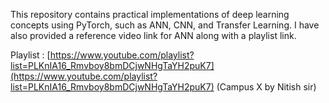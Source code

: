 This repository contains practical implementations of deep learning concepts using PyTorch, such as ANN, CNN, and Transfer Learning. I have also provided a reference video link for ANN along with a playlist link.

Playlist : [https://www.youtube.com/playlist?list=PLKnIA16_Rmvboy8bmDCjwNHgTaYH2puK7](https://www.youtube.com/playlist?list=PLKnIA16_Rmvboy8bmDCjwNHgTaYH2puK7)  (Campus X by Nitish sir) 
